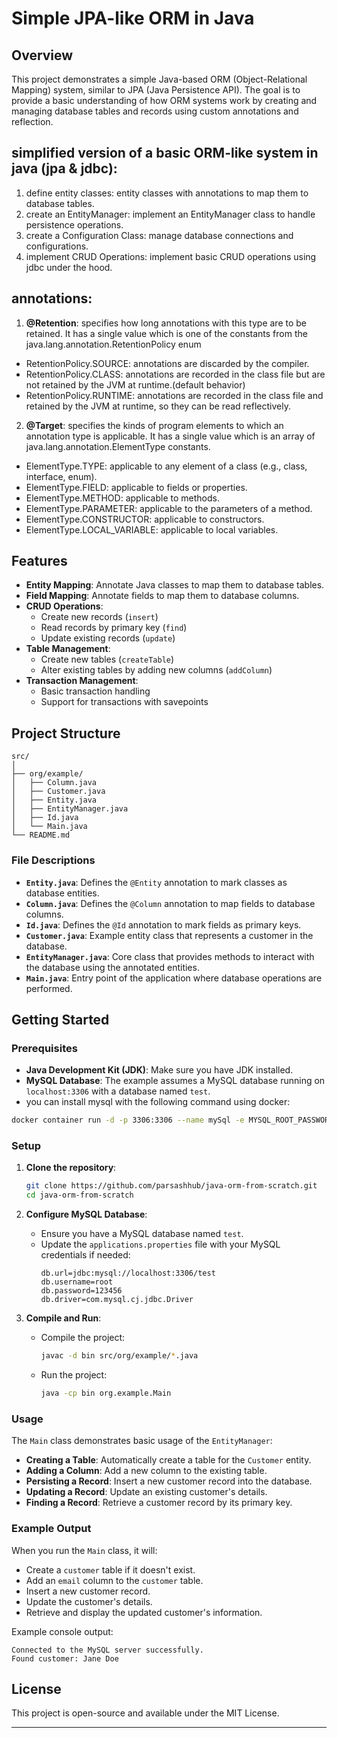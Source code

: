 # Simple JPA-like ORM in Java

## Overview

This project demonstrates a simple Java-based ORM (Object-Relational Mapping) system, similar to JPA (Java Persistence
API). The goal is to provide a basic understanding of how ORM systems work by creating and managing database tables and
records using custom annotations and reflection.

## simplified version of a basic ORM-like system in java (jpa & jdbc):

1. define entity classes: entity classes with annotations to map them to database tables.
2. create an EntityManager: implement an EntityManager class to handle persistence operations.
3. create a Configuration Class: manage database connections and configurations.
4. implement CRUD Operations: implement basic CRUD operations using jdbc under the hood.

## annotations:

1. **@Retention**:
   specifies how long annotations with this type are to be retained. It has a single value which is one of the constants
   from the java.lang.annotation.RetentionPolicy enum

- RetentionPolicy.SOURCE: annotations are discarded by the compiler.
- RetentionPolicy.CLASS: annotations are recorded in the class file but are not retained by the JVM at runtime.(default
  behavior)
- RetentionPolicy.RUNTIME: annotations are recorded in the class file and retained by the JVM at runtime, so they can be
  read reflectively.

2. **@Target**:
   specifies the kinds of program elements to which an annotation type is applicable. It has a single value which is an
   array of java.lang.annotation.ElementType constants.

- ElementType.TYPE: applicable to any element of a class (e.g., class, interface, enum).
- ElementType.FIELD: applicable to fields or properties.
- ElementType.METHOD: applicable to methods.
- ElementType.PARAMETER: applicable to the parameters of a method.
- ElementType.CONSTRUCTOR: applicable to constructors.
- ElementType.LOCAL_VARIABLE: applicable to local variables.

## Features

- **Entity Mapping**: Annotate Java classes to map them to database tables.
- **Field Mapping**: Annotate fields to map them to database columns.
- **CRUD Operations**:
    - Create new records (`insert`)
    - Read records by primary key (`find`)
    - Update existing records (`update`)
- **Table Management**:
    - Create new tables (`createTable`)
    - Alter existing tables by adding new columns (`addColumn`)
- **Transaction Management**:
    - Basic transaction handling
    - Support for transactions with savepoints

## Project Structure

```
src/
│
├── org/example/
│   ├── Column.java
│   ├── Customer.java
│   ├── Entity.java
│   ├── EntityManager.java
│   ├── Id.java
│   └── Main.java
└── README.md
```

### File Descriptions

- **`Entity.java`**: Defines the `@Entity` annotation to mark classes as database entities.
- **`Column.java`**: Defines the `@Column` annotation to map fields to database columns.
- **`Id.java`**: Defines the `@Id` annotation to mark fields as primary keys.
- **`Customer.java`**: Example entity class that represents a customer in the database.
- **`EntityManager.java`**: Core class that provides methods to interact with the database using the annotated entities.
- **`Main.java`**: Entry point of the application where database operations are performed.

## Getting Started

### Prerequisites

- **Java Development Kit (JDK)**: Make sure you have JDK installed.
- **MySQL Database**: The example assumes a MySQL database running on `localhost:3306` with a database named `test`.
- you can install mysql with the following command using docker:

```bash 
docker container run -d -p 3306:3306 --name mySql -e MYSQL_ROOT_PASSWORD=123456 mysql
```

### Setup

1. **Clone the repository**:
    ```bash
    git clone https://github.com/parsashhub/java-orm-from-scratch.git
    cd java-orm-from-scratch
    ```

2. **Configure MySQL Database**:
    - Ensure you have a MySQL database named `test`.
    - Update the `applications.properties` file with your MySQL credentials if needed:
        ```
        db.url=jdbc:mysql://localhost:3306/test
        db.username=root
        db.password=123456
        db.driver=com.mysql.cj.jdbc.Driver
         ```

3. **Compile and Run**:
    - Compile the project:
        ```bash
        javac -d bin src/org/example/*.java
        ```
    - Run the project:
        ```bash
        java -cp bin org.example.Main
        ```

### Usage

The `Main` class demonstrates basic usage of the `EntityManager`:

- **Creating a Table**: Automatically create a table for the `Customer` entity.
- **Adding a Column**: Add a new column to the existing table.
- **Persisting a Record**: Insert a new customer record into the database.
- **Updating a Record**: Update an existing customer's details.
- **Finding a Record**: Retrieve a customer record by its primary key.

### Example Output

When you run the `Main` class, it will:

- Create a `customer` table if it doesn't exist.
- Add an `email` column to the `customer` table.
- Insert a new customer record.
- Update the customer's details.
- Retrieve and display the updated customer's information.

Example console output:

```
Connected to the MySQL server successfully.
Found customer: Jane Doe
```

## License

This project is open-source and available under the MIT License.

---
